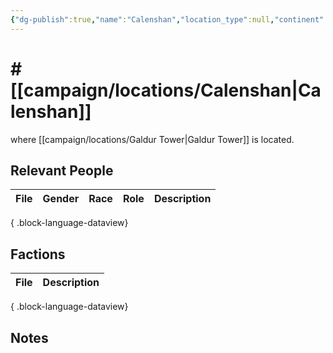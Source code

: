 ```yaml
---
{"dg-publish":true,"name":"Calenshan","location_type":null,"continent":null,"region":null,"city":null,"description":null,"tags":null,"permalink":"/campaign/locations/calenshan/","dgPassFrontmatter":true,"noteIcon":"","created":"2025-10-26T19:51:48.681-07:00","updated":"2025-10-27T13:25:51.878-07:00"}
---
```


# # [[campaign/locations/Calenshan\|Calenshan]]
where [[campaign/locations/Galdur Tower\|Galdur Tower]] is located. 

## Relevant People
| File | Gender | Race | Role | Description |
| ---- | ------ | ---- | ---- | ----------- |

{ .block-language-dataview}

## Factions
| File | Description |
| ---- | ----------- |

{ .block-language-dataview}

## Notes
